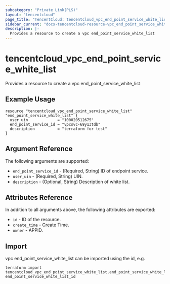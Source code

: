 ```yaml
---
subcategory: "Private Link(PLS)"
layout: "tencentcloud"
page_title: "TencentCloud: tencentcloud_vpc_end_point_service_white_list"
sidebar_current: "docs-tencentcloud-resource-vpc_end_point_service_white_list"
description: |-
  Provides a resource to create a vpc end_point_service_white_list
---
```


# tencentcloud_vpc_end_point_service_white_list

Provides a resource to create a vpc end_point_service_white_list

## Example Usage

```hcl
resource "tencentcloud_vpc_end_point_service_white_list" "end_point_service_white_list" {
  user_uin             = "100020512675"
  end_point_service_id = "vpcsvc-69y13tdb"
  description          = "terraform for test"
}
```

## Argument Reference

The following arguments are supported:

* `end_point_service_id` - (Required, String) ID of endpoint service.
* `user_uin` - (Required, String) UIN.
* `description` - (Optional, String) Description of white list.

## Attributes Reference

In addition to all arguments above, the following attributes are exported:

* `id` - ID of the resource.
* `create_time` - Create Time.
* `owner` - APPID.



## Import

vpc end_point_service_white_list can be imported using the id, e.g.

```
terraform import tencentcloud_vpc_end_point_service_white_list.end_point_service_white_list end_point_service_white_list_id
```

